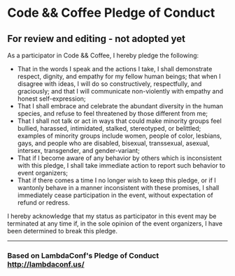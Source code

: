 # Code && Coffee Pledge of Conduct
## For review and editing - not adopted yet

As a participator in Code && Coffee, I hereby pledge the following:

* That in the words I speak and the actions I take, I shall demonstrate respect, dignity, and empathy for my fellow human beings; that when I disagree with ideas, I will do so constructively, respectfully, and graciously; and that I will communicate non-violently with empathy and honest self-expression;
* That I shall embrace and celebrate the abundant diversity in the human species, and refuse to feel threatened by those different from me;
* That I shall not talk or act in ways that could make minority groups feel bullied, harassed, intimidated, stalked, stereotyped, or belittled; examples of minority groups include women, people of color, lesbians, gays, and people who are disabled, bisexual, transsexual, asexual, intersex, transgender, and gender-variant;
* That if I become aware of any behavior by others which is inconsistent with this pledge, I shall take immediate action to report such behavior to event organizers;
* That if there comes a time I no longer wish to keep this pledge, or if I wantonly behave in a manner inconsistent with these promises, I shall immediately cease participation in the event, without expectation of refund or redress.

I hereby acknowledge that my status as participator in this event may be terminated at any time if, in the sole opinion of the event organizers, I have been determined to break this pledge.

-----

### Based on LambdaConf's Pledge of Conduct http://lambdaconf.us/
